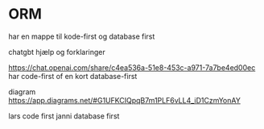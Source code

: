 # ORM
har en mappe til kode-first og database first


chatgbt hjælp og forklaringer 

https://chat.openai.com/share/c4ea536a-51e8-453c-a971-7a7be4ed00ec har code-first of en kort database-first

diagram
https://app.diagrams.net/#G1UFKCIQpqB7m1PLF6vLL4_iD1CzmYonAY

lars code first
janni database first
